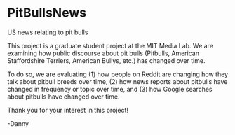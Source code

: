 # PitBullsNews
US news relating to pit bulls

This project is a graduate student project at the MIT Media Lab. We are examining how public discourse about pit bulls (Pitbulls, American Staffordshire Terriers, American Bullys, etc.) has changed over time. 

To do so, we are evaluating (1) how people on Reddit are changing how they talk about pitbull breeds over time, (2) how news reports about pitbulls have changed in frequency or topic over time, and (3) how Google searches about pitbulls have changed over time.

Thank you for your interest in this project!

-Danny
